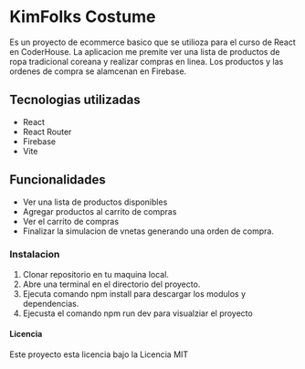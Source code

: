 # KimFolks Costume
Es un proyecto de ecommerce basico que se utilioza para el curso de React en CoderHouse.
La aplicacion me premite ver una lista de productos de ropa tradicional coreana y realizar compras en linea. Los productos y las ordenes de compra se alamcenan en Firebase.

## Tecnologias utilizadas
- React
- React Router
- Firebase
- Vite

## Funcionalidades
- Ver una lista de productos disponibles
- Agregar productos al carrito de compras
- Ver el carrito de compras
- Finalizar la simulacion de vnetas generando una orden de compra.

### Instalacion
1. Clonar repositorio en tu maquina local.
2. Abre una terminal en el directorio del proyecto.
3. Ejecuta comando npm install para descargar los modulos y dependencias.
4. Ejecusta el comando npm run dev para visualziar el proyecto

#### Licencia
Este proyecto esta licencia bajo la Licencia MIT